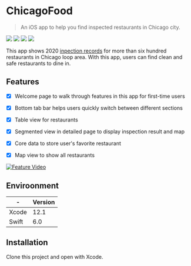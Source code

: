 # ChicagoFood
> An iOS app to help you find inspected restaurants in Chicago city.

![](https://img.shields.io/badge/swift-6.0-red)
![](https://img.shields.io/badge/platform-iOS-gray)
![](https://img.shields.io/badge/Xcode-12-green)
![](https://img.shields.io/badge/License-MIT-blue.svg)

This app shows 2020 [inpection records](https://data.cityofchicago.org/Health-Human-Services/Food-Inspections/4ijn-s7e5/data) for more than six hundred restaurants in Chicago loop area. With this app, users can find clean and safe restaurants to dine in.


## Features

- [x] Welcome page to walk through features in this app for first-time users
- [x] Bottom tab bar helps users quickly switch between different sections
- [x] Table view for restaurants
- [x] Segmented view in detailed page to display inspection result and map
- [x] Core data to store user's favorite restaurant
- [x] Map view to show all restaurants


[![Feature Video](http://img.youtube.com/vi/ylxBfRvFrjo/0.jpg)](https://www.youtube.com/watch?v=ylxBfRvFrjo&feature=youtu.be "ChicagoFood Demo")


## Enviroonment

| -  | Version |
| ------- | ------- |
| Xcode  | 12.1  |
| Swift  | 6.0  |


## Installation

Clone this project and open with Xcode.






